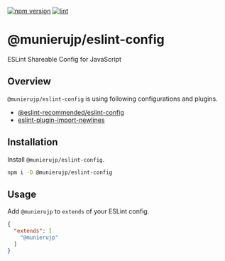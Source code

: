 [![npm version](https://badge.fury.io/js/%40munierujp%2Feslint-config.svg)](https://badge.fury.io/js/%40munierujp%2Feslint-config)
[![lint](https://github.com/munierujp/eslint-config/actions/workflows/lint.yml/badge.svg)](https://github.com/munierujp/eslint-config/actions/workflows/lint.yml)

# @munierujp/eslint-config

ESLint Shareable Config for JavaScript

## Overview

`@munierujp/eslint-config` is using following configurations and plugins.

- [@eslint-recommended/eslint-config](https://www.npmjs.com/package/@eslint-recommended/eslint-config)
- [eslint-plugin-import-newlines](https://www.npmjs.com/package/eslint-plugin-import-newlines)

## Installation

Install `@munierujp/eslint-config`.

```sh
npm i -D @munierujp/eslint-config
```

## Usage

Add `@munierujp` to `extends` of your ESLint config.

```json
{
  "extends": [
    "@munierujp"
  ]
}
```
